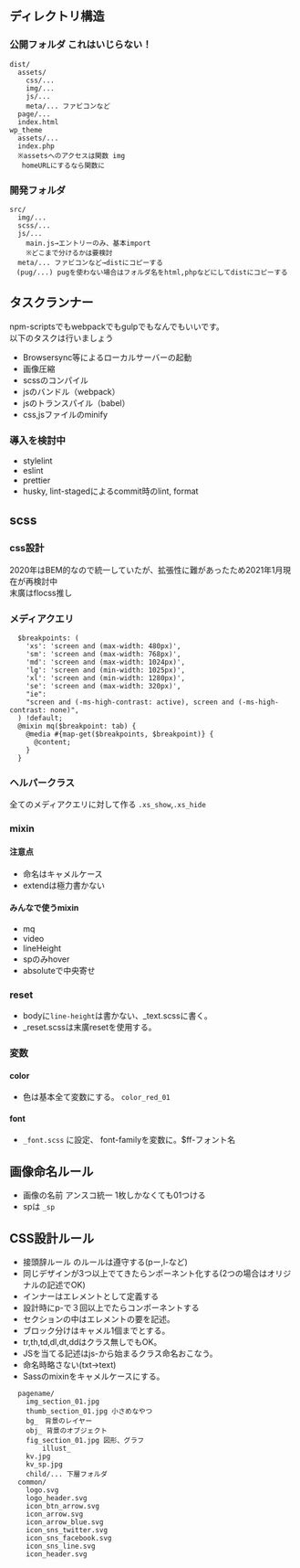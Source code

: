 ## ディレクトリ構造
### 公開フォルダ これはいじらない！
```
dist/
  assets/
    css/...
    img/...
    js/...
    meta/... ファビコンなど
  page/...
  index.html
wp_theme
  assets/...
  index.php
  ※assetsへのアクセスは関数 img
   homeURLにするなら関数に
```
### 開発フォルダ
```
src/    
  img/...
  scss/...
  js/...
    main.js→エントリーのみ、基本import
    ※どこまで分けるかは要検討
  meta/... ファビコンなど→distにコピーする
　(pug/...) pugを使わない場合はフォルダ名をhtml,phpなどにしてdistにコピーする
```

## タスクランナー
npm-scriptsでもwebpackでもgulpでもなんでもいいです。  
以下のタスクは行いましょう  
* Browsersync等によるローカルサーバーの起動
* 画像圧縮
* scssのコンパイル
* jsのバンドル（webpack）
* jsのトランスパイル（babel）
* css,jsファイルのminify

### 導入を検討中
* stylelint
* eslint
* prettier
* husky, lint-stagedによるcommit時のlint, format
 
## scss

### css設計
2020年はBEM的なので統一していたが、拡張性に難があったため2021年1月現在が再検討中  
末廣はflocss推し
    
### メディアクエリ
```
  $breakpoints: (
    'xs': 'screen and (max-width: 480px)',
    'sm': 'screen and (max-width: 768px)',
    'md': 'screen and (max-width: 1024px)',
    'lg': 'screen and (min-width: 1025px)',
    'xl': 'screen and (min-width: 1280px)',
    'se': 'screen and (max-width: 320px)',
    "ie":
    "screen and (-ms-high-contrast: active), screen and (-ms-high-contrast: none)",
  ) !default;
  @mixin mq($breakpoint: tab) {
    @media #{map-get($breakpoints, $breakpoint)} {
      @content;
    }
  }
```
  
### ヘルパークラス
全てのメディアクエリに対して作る
`.xs_show`,`.xs_hide`
  
### mixin 
#### 注意点
- 命名はキャメルケース
- extendは極力書かない

#### みんなで使うmixin
- mq
- video
- lineHeight
- spのみhover
- absoluteで中央寄せ
    
### reset
- bodyに`line-height`は書かない、_text.scssに書く。
- _reset.scssは末廣resetを使用する。
    
### 変数
#### color
- 色は基本全て変数にする。
`color_red_01`
#### font 
- `_font.scss` に設定、
	font-familyを変数に。$ff-フォント名
  
## 画像命名ルール
- 画像の名前 アンスコ統一 1枚しかなくても01つける
- spは `_sp`

## CSS設計ルール
- 接頭辞ルール のルールは遵守する(pー,l-など)
- 同じデザインが3つ以上でてきたらンポーネント化する(2つの場合はオリジナルの記述でOK)
- インナーはエレメントとして定義する
- 設計時にp-で３回以上でたらコンポーネントする
- セクションの中はエレメントの要を記述。
- ブロック分けはキャメル1個までとする。
- tr,th,td,dl,dt,ddはクラス無しでもOK。
- JSを当てる記述はjs-から始まるクラス命名おこなう。
- 命名時略さない(txt→text)
- Sassのmixinをキャメルケースにする。

```
  pagename/
    img_section_01.jpg
    thumb_section_01.jpg 小さめなやつ
    bg_　背景のレイヤー
    obj_ 背景のオブジェクト
    fig_section_01.jpg 図形、グラフ
		illust_ 
    kv.jpg
    kv_sp.jpg
    child/... 下層フォルダ
  common/
    logo.svg
    logo_header.svg
    icon_btn_arrow.svg
    icon_arrow.svg
    icon_arrow_blue.svg
    icon_sns_twitter.svg
    icon_sns_facebook.svg
    icon_sns_line.svg
    icon_header.svg
```
    
